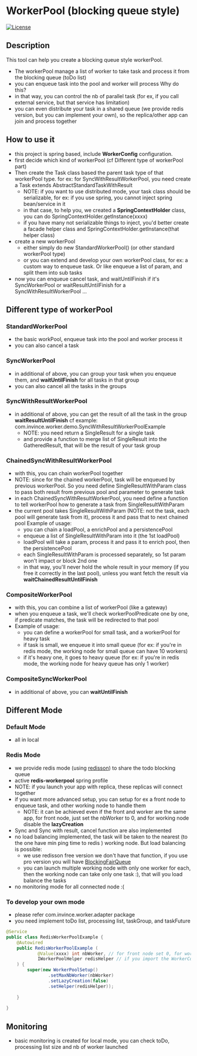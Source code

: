 # WorkerPool (blocking queue style)
[![License](http://img.shields.io/:license-apache-brightgreen.svg)](http://www.apache.org/licenses/LICENSE-2.0.html)

## Description
This tool can help you create a blocking queue style workerPool.
- The workerPool manage a list of worker to take task and process it from the blocking queue (toDo list)
- you can enqueue task into the pool and worker will process
Why do this?  
- in that way, you can control the nb of parallel task (for ex, if you call external service, but that service has limitation)
- you can even distribute your task in a shared queue (we provide redis version, but you can implement your own), so the replica/other app can join and process together

## How to use it
- this project is spring based, include **WorkerConfig** configuration.
- first decide which kind of workerPool (cf Different type of workerPool part)
- Then create the Task class based the parent task type of that workerPool type. for ex: for SyncWithResultWorkerPool, you need create a Task extends AbstractStandardTaskWithResult
  * NOTE: if you want to use distributed mode, your task class should be serializable, for ex: if you use spring, you cannot inject spring bean/service in it
  * in that case, to help you, we created a **SpringContextHolder** class, you can do SpringContextHolder.getInstance(xxxx)
  * if you have many not serializable things to inject, you'd better create a facade helper class and SpringContextHolder.getInstance(that helper class)
- create a new workerPool
  * either simply do new StandardWorkerPool<YourTaskClass>() (or other standard workerPool type)
  * or you can extend and develop your own workerPool class, for ex: a custom way to enqueue task. Or like enqueue a list of param, and split them into sub tasks
- now you can enqueue cancel task, and waitUntilFinish if it's SyncWorkerPool or waitResultUntilFinish for a SyncWithResultWorkerPool ...

## Different type of workerPool

### StandardWorkerPool
- the basic workPool, enqueue task into the pool and worker process it
- you can also cancel a task

### SyncWorkerPool
- in additional of above, you can group your task when you enqueue them, and **waitUntilFinish** for all tasks in that group
- you can also cancel all the tasks in the groups

### SyncWithResultWorkerPool
- in additional of above, you can get the result of all the task in the group **waitResultUntilFinish** cf example: com.invince.worker.demo.SyncWithResultWorkerPoolExample
  * NOTE: you need return a SingleResult for a single task
  * and provide a function to merge list of SingleResult into the GatheredResult, that will be the result of your task group

### ChainedSyncWithResultWorkerPool
- with this, you can chain workerPool together
- NOTE: since for the chained workerPool, task will be enqueued by previous workerPool. So you need define SingleResultWithParam class to pass both result from previous pool and parameter to generate task
- in each ChainedSyncWithResultWorkerPool, you need define a function to tell workerPool how to generate a task from SingleResultWithParam
- the current pool takes SingleResultWithParam (NOTE: not the task, each pool will generate task from it), process it and pass that to next chained pool
Example of usage: 
  - you can chain a loadPool, a enrichPool and a persistencePool
  - enqueue a list of SingleResultWithParam into it (the 1st loadPool)
  - loadPool will take a param, process it and pass it to enrich pool, then the persistencePool
  - each SingleResultWithParam is processed separately, so 1st param won't impact or block 2nd one
  - in that way, you'll never hold the whole result in your memory (if you free it correctly in the last pool), unless you want fetch the result via **waitChainedResultUntilFinish**
  
### CompositeWorkerPool
- with this, you can combine a list of workerPool (like a gateway)
- when you enqueue a task, we'll check workerPoolPredicate one by one, if predicate matches, the task will be redirected to that pool
- Example of usage:
  * you can define a workerPool for small task, and a workerPool for heavy task
  * if task is small, we enqueue it into small queue (for ex: if you're in redis mode, the working node for small queue can have 10 workers)
  * if it's heavy one, it goes to heavy queue (for ex: if you're in redis mode, the working node for heavy queue has only 1 worker)

### CompositeSyncWorkerPool
- in additional of above, you can **waitUntilFinish**

## Different Mode

### Default Mode
- all in local

### Redis Mode
- we provide redis mode (using [redisson](https://github.com/redisson/redisson)) to share the todo blocking queue
- active **redis-workerpool** spring profile
- NOTE: if you launch your app with replica, these replicas will connect together
- if you want more advanced setup, you can setup for ex a front node to enqueue task, and other working node to handle them
   * NOTE: it can be achieved even if the front and worker are the same app, for front node, just set the nbWorker to 0, and for working node disable the **lazyCreation**
- Sync and Sync with result, cancel function are also implemented
- no load balancing implemented, the task will be taken to the nearest (to the one have min ping time to redis ) working node. But load balancing is possible:
   * we use redisson free version we don't have that function, if you use pro version you will have [BlockingFairQueue](https://github.com/redisson/redisson/wiki/7.-distributed-collections#713-blocking-fair-queue)
   * you can launch multiple working node with only one worker for each, then the working node can take only one task :), that will you load balance the tasks
- no monitoring mode for all connected node :(

### To develop your own mode
- please refer com.invince.worker.adapter package
- you need implement toDo list, processing list, taskGroup, and taskFuture

```java
@Service
public class RedisWorkerPoolExample {
    @Autowired
    public RedisWorkerPoolExample (
            @Value(xxxx) int nbWorker, // for front node set 0, for working node set nb worker you want per working node
            IWorkerPoolHelper redisHelper // if you import the WorkerConfig and active the redis-workerpool
    ) {
        super(new WorkerPoolSetup()
                .setMaxNbWorker(nbWorker)
                .setLazyCreation(false)
                .setHelper(redisHelper));
        
    }
    
}

```


## Monitoring
- basic monitoring is created for local mode, you can check toDo, processing list size and nb of worker launched